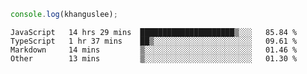 ```js
console.log(khanguslee);
```

<!--START_SECTION:waka-->

```text
JavaScript   14 hrs 29 mins  █████████████████████▒░░░   85.84 %
TypeScript   1 hr 37 mins    ██▒░░░░░░░░░░░░░░░░░░░░░░   09.61 %
Markdown     14 mins         ▒░░░░░░░░░░░░░░░░░░░░░░░░   01.46 %
Other        13 mins         ▒░░░░░░░░░░░░░░░░░░░░░░░░   01.30 %
```

<!--END_SECTION:waka-->

<!--
**khanguslee/khanguslee** is a ✨ _special_ ✨ repository because its `README.md` (this file) appears on your GitHub profile.

Here are some ideas to get you started:

- 🔭 I’m currently working on ...
- 🌱 I’m currently learning ...
- 👯 I’m looking to collaborate on ...
- 🤔 I’m looking for help with ...
- 💬 Ask me about ...
- 📫 How to reach me: ...
- 😄 Pronouns: ...
- ⚡ Fun fact: ...
-->
